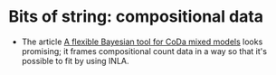 #  Bits of string: compositional data

* The article [A flexible Bayesian tool for CoDa mixed models](https://link.springer.com/article/10.1007/s11222-024-10427-3) looks promising; it frames compositional count data in a way so that it's possible to fit by using INLA.




